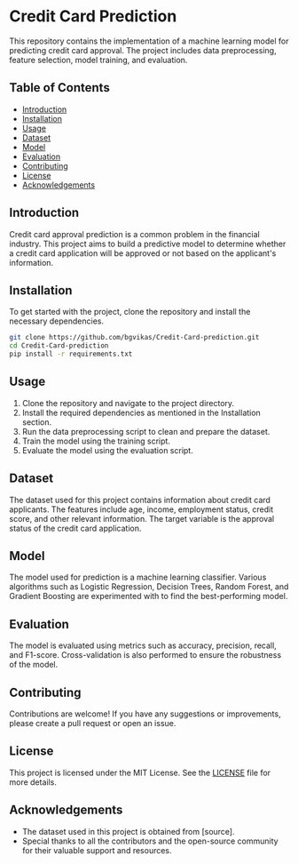 # Credit Card Prediction

This repository contains the implementation of a machine learning model for predicting credit card approval. The project includes data preprocessing, feature selection, model training, and evaluation.

## Table of Contents
- [Introduction](#introduction)
- [Installation](#installation)
- [Usage](#usage)
- [Dataset](#dataset)
- [Model](#model)
- [Evaluation](#evaluation)
- [Contributing](#contributing)
- [License](#license)
- [Acknowledgements](#acknowledgements)

## Introduction
Credit card approval prediction is a common problem in the financial industry. This project aims to build a predictive model to determine whether a credit card application will be approved or not based on the applicant's information.

## Installation
To get started with the project, clone the repository and install the necessary dependencies.

```bash
git clone https://github.com/bgvikas/Credit-Card-prediction.git
cd Credit-Card-prediction
pip install -r requirements.txt
```

## Usage
1. Clone the repository and navigate to the project directory.
2. Install the required dependencies as mentioned in the Installation section.
3. Run the data preprocessing script to clean and prepare the dataset.
4. Train the model using the training script.
5. Evaluate the model using the evaluation script.

## Dataset
The dataset used for this project contains information about credit card applicants. The features include age, income, employment status, credit score, and other relevant information. The target variable is the approval status of the credit card application.

## Model
The model used for prediction is a machine learning classifier. Various algorithms such as Logistic Regression, Decision Trees, Random Forest, and Gradient Boosting are experimented with to find the best-performing model.

## Evaluation
The model is evaluated using metrics such as accuracy, precision, recall, and F1-score. Cross-validation is also performed to ensure the robustness of the model.

## Contributing
Contributions are welcome! If you have any suggestions or improvements, please create a pull request or open an issue.

## License
This project is licensed under the MIT License. See the [LICENSE](LICENSE) file for more details.

## Acknowledgements
- The dataset used in this project is obtained from [source].
- Special thanks to all the contributors and the open-source community for their valuable support and resources.
